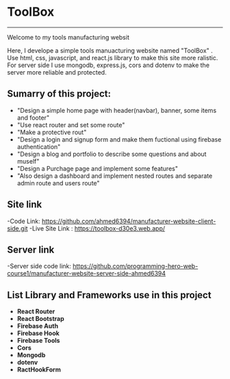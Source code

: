 # ToolBox

---

Welcome to my tools manufacturing websit

Here, I develope a simple tools manuacturing website named "ToolBox" . Use html, css, javascript, and react.js library to make this site more ralistic. For server side I use mongodb, express.js, cors and dotenv to make the server more reliable and protected.

## Sumarry of this project:

- "Design a simple home page with header(navbar), banner, some items and footer"
- "Use react router and set some route"
- "Make a protective rout"
- "Design a login and signup form and make them fuctional using firebase authentication"
- "Design a blog and portfolio to describe some questions and about muself"
- "Design a Purchage page and implement some features"
- "Also design a dashboard and implement nested routes and separate admin route and users route"

## Site link

-Code Link: https://github.com/ahmed6394/manufacturer-website-client-side.git
-Live Site Link : https://toolbox-d30e3.web.app/

## Server link

-Server side code link: https://github.com/programming-hero-web-course1/manufacturer-website-server-side-ahmed6394

## List Library and Frameworks use in this project

- **React Router**
- **React Bootstrap**
- **Firebase Auth**
- **Firebase Hook**
- **Firebase Tools**
- **Cors**
- **Mongodb**
- **dotenv**
- **RactHookForm**
